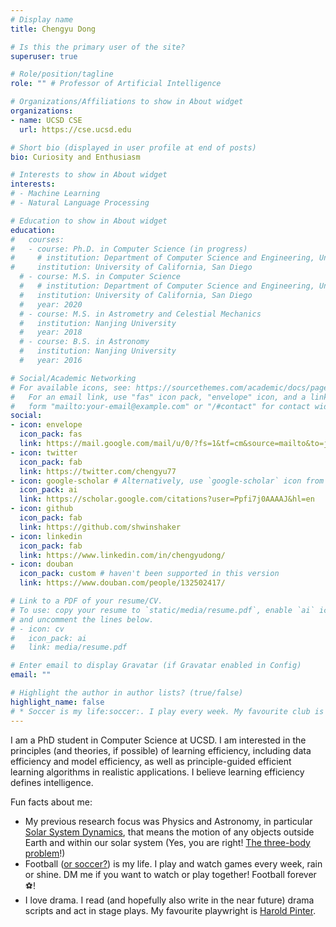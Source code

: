 ```yaml
---
# Display name
title: Chengyu Dong

# Is this the primary user of the site?
superuser: true

# Role/position/tagline
role: "" # Professor of Artificial Intelligence

# Organizations/Affiliations to show in About widget
organizations:
- name: UCSD CSE
  url: https://cse.ucsd.edu

# Short bio (displayed in user profile at end of posts)
bio: Curiosity and Enthusiasm

# Interests to show in About widget
interests:
# - Machine Learning
# - Natural Language Processing

# Education to show in About widget
education:
#   courses:
#   - course: Ph.D. in Computer Science (in progress)
#     # institution: Department of Computer Science and Engineering, University of California, San Diego
#     institution: University of California, San Diego
  # - course: M.S. in Computer Science
  #   # institution: Department of Computer Science and Engineering, University of California, San Diego
  #   institution: University of California, San Diego
  #   year: 2020
  # - course: M.S. in Astrometry and Celestial Mechanics
  #   institution: Nanjing University
  #   year: 2018
  # - course: B.S. in Astronomy
  #   institution: Nanjing University
  #   year: 2016

# Social/Academic Networking
# For available icons, see: https://sourcethemes.com/academic/docs/page-builder/#icons
#   For an email link, use "fas" icon pack, "envelope" icon, and a link in the
#   form "mailto:your-email@example.com" or "/#contact" for contact widget.
social:
- icon: envelope
  icon_pack: fas
  link: https://mail.google.com/mail/u/0/?fs=1&tf=cm&source=mailto&to=justindongchengyu@gmail.com
- icon: twitter
  icon_pack: fab
  link: https://twitter.com/chengyu77
- icon: google-scholar # Alternatively, use `google-scholar` icon from `ai` icon pack
  icon_pack: ai
  link: https://scholar.google.com/citations?user=Ppfi7j0AAAAJ&hl=en
- icon: github
  icon_pack: fab
  link: https://github.com/shwinshaker
- icon: linkedin
  icon_pack: fab
  link: https://www.linkedin.com/in/chengyudong/
- icon: douban
  icon_pack: custom # haven't been supported in this version
  link: https://www.douban.com/people/132502417/

# Link to a PDF of your resume/CV.
# To use: copy your resume to `static/media/resume.pdf`, enable `ai` icons in `params.toml`,
# and uncomment the lines below.
# - icon: cv
#   icon_pack: ai
#   link: media/resume.pdf

# Enter email to display Gravatar (if Gravatar enabled in Config)
email: ""

# Highlight the author in author lists? (true/false)
highlight_name: false
# * Soccer is my life:soccer:. I play every week. My favourite club is [Dortmund](https://www.bundesliga.com/en/bundesliga/clubs/borussia-dortmund/news). DM me if you want to watch soccer games together :dog:!
---
```


<!-- \- *Curiosity and Enthusiasm* \- -->

<!-- # Welcome to Chengyu Dong's homepage! -->
I am a PhD student in Computer Science at UCSD. I am interested in the principles (and theories, if possible) of learning efficiency, including data efficiency and model efficiency, as well as principle-guided efficient learning algorithms in realistic applications. I believe learning efficiency defines intelligence.
<!-- My vision is to build efficient and robust learning systems *in a principled way*. -->
<!-- I want to do things that are not those will be done by someone else next month if I didn’t do it. -->

<!-- My expectation on my research (If cannot achieve them both)
# * I prefer solid more than novel
# * I prefer simple more than comprehensive
# * I prefer useful more than beautiful
-->


Fun facts about me:
<!-- * My name in Chinese is 董(Dong, means supervise)城(Cheng, means city wall)昱(yu, means sunlight :sunny:). -->
<!-- * I was a researcher in physics and astronomy.  -->
* My previous research focus was Physics and Astronomy, in particular [Solar System Dynamics](https://www.youtube.com/watch?v=-J4Gx9pvgqU), that means the motion of any objects outside Earth and within our solar system (Yes, you are right! [The three-body problem](https://en.wikipedia.org/wiki/Three-body_problem)!)
* Football ([or soccer?](https://www.goal.com/en-us/news/football-or-soccer-name-game-explained/blt5502fa82bb1a4f17)) is my life. I play and watch games every week, rain or shine. DM me if you want to watch or play together! Football forever :soccer:!
* I love drama. I read (and hopefully also write in the near future) drama scripts and act in stage plays. My favourite playwright is [Harold Pinter](http://www.haroldpinter.org/home/index.shtml).
<!-- * I am an "evil" photoshopper. DM me if you have any funny [photoshop requests](https://www.reddit.com/r/PhotoshopRequest/) and expect trolling. -->
<!-- {{< icon name="download" pack="fas" >}} Download my {{< staticref "media/demo_resume.pdf" "newtab" >}}resumé{{< /staticref >}}. -->
